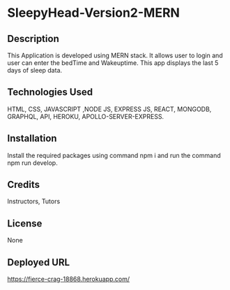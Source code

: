 # SleepyHead-Version2-MERN

## Description
This Application is developed using MERN stack. It allows user to login and user can enter the bedTime and Wakeuptime. This app displays the last 5 days of sleep data.

## Technologies Used  
HTML, CSS, JAVASCRIPT ,NODE JS, EXPRESS JS, REACT, MONGODB, GRAPHQL,  API, HEROKU, APOLLO-SERVER-EXPRESS.  

## Installation
Install the required packages using command npm i and run the command npm run develop.

## Credits
Instructors, Tutors

## License

None

## Deployed URL
https://fierce-crag-18868.herokuapp.com/